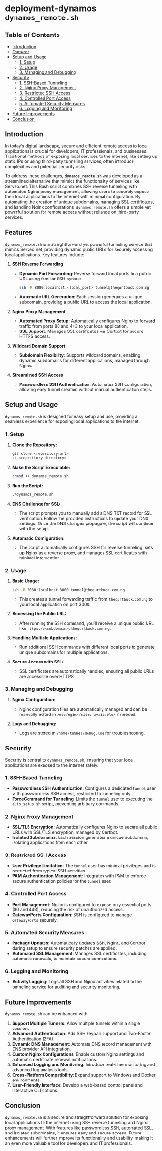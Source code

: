 # deployment-dynamos **`dynamos_remote.sh`**

## Table of Contents

- [Introduction](#introduction)
- [Features](#features)
- [Setup and Usage](#setup-and-usage)
  - [1. Setup](#1-setup)
  - [2. Usage](#2-usage)
  - [3. Managing and Debugging](#3-managing-and-debugging)
- [Security](#security)
  - [1. SSH-Based Tunneling](#1-ssh-based-tunneling)
  - [2. Nginx Proxy Management](#2-nginx-proxy-management)
  - [3. Restricted SSH Access](#3-restricted-ssh-access)
  - [4. Controlled Port Access](#4-controlled-port-access)
  - [5. Automated Security Measures](#5-automated-security-measures)
  - [6. Logging and Monitoring](#6-logging-and-monitoring)
- [Future Improvements](#future-improvements)
- [Conclusion](#conclusion)

## Introduction

In today’s digital landscape, secure and efficient remote access to local applications is crucial for developers, IT professionals, and businesses. Traditional methods of exposing local services to the internet, like setting up static IPs or using third-party tunneling services, often introduce complexities and potential security risks.

To address these challenges, **`dynamos_remote.sh`** was developed as a streamlined alternative that mimics the functionality of services like Serveo.net. This Bash script combines SSH reverse tunneling with automated Nginx proxy management, allowing users to securely expose their local applications to the internet with minimal configuration. By automating the creation of unique subdomains, managing SSL certificates, and handling Nginx configurations, `dynamos_remote.sh` offers a simple yet powerful solution for remote access without reliance on third-party services.

## Features

`dynamos_remote.sh` is a straightforward yet powerful tunneling service that mimics Serveo.net, providing dynamic public URLs for securely accessing local applications. Key features include:

1. **SSH Reverse Forwarding**
   - **Dynamic Port Forwarding**: Reverse forward local ports to a public URL using familiar SSH syntax:

     ```bash
     ssh -R 8080:localhost:<local_port> tunnel@thequrtbuck.com.ng
     ```

   - **Automatic URL Generation**: Each session generates a unique subdomain, providing a public URL to access the local application.

2. **Nginx Proxy Management**
   - **Automated Proxy Setup**: Automatically configures Nginx to forward traffic from ports 80 and 443 to your local application.
   - **SSL Support**: Manages SSL certificates via Certbot for secure HTTPS access.

3. **Wildcard Domain Support**
   - **Subdomain Flexibility**: Supports wildcard domains, enabling dynamic subdomains for different applications, managed through Nginx.

4. **Streamlined SSH Access**
   - **Passwordless SSH Authentication**: Automates SSH configuration, allowing easy tunnel creation without manual authentication steps.

## Setup and Usage

`dynamos_remote.sh` is designed for easy setup and use, providing a seamless experience for exposing local applications to the internet.

### 1. Setup

1. **Clone the Repository:**

   ```bash
   git clone <repository-url>
   cd <repository-directory>
   ```

2. **Make the Script Executable:**

   ```bash
   chmod +x dynamos_remote.sh
   ```

3. **Run the Script:**

   ```bash
   ./dynamos_remote.sh
   ```

4. **DNS Challenge for SSL:**
   - The script prompts you to manually add a DNS TXT record for SSL verification. Follow the provided instructions to update your DNS settings. Once the DNS changes propagate, the script will continue with the setup.

5. **Automatic Configuration:**
   - The script automatically configures SSH for reverse tunneling, sets up Nginx as a reverse proxy, and manages SSL certificates with minimal intervention.

### 2. Usage

1. **Basic Usage:**

   ```bash
   ssh -R 8080:localhost:3000 tunnel@thequrtbuck.com.ng
   ```

   - This creates a tunnel forwarding traffic from `thequrtbuck.com.ng` to your local application on port 3000.

2. **Accessing the Public URL:**
   - After running the SSH command, you’ll receive a unique public URL like `https://<subdomain>.thequrtbuck.com.ng`.

3. **Handling Multiple Applications:**
   - Run additional SSH commands with different local ports to generate unique subdomains for multiple applications.

4. **Secure Access with SSL:**
   - SSL certificates are automatically handled, ensuring all public URLs are accessible over HTTPS.

### 3. Managing and Debugging

1. **Nginx Configuration:**
   - Nginx configuration files are automatically managed and can be manually edited in `/etc/nginx/sites-available/` if needed.

2. **Logs and Debugging:**
   - Logs are stored in `/home/tunnel/debug.log` for troubleshooting.

## Security

Security is central to `dynamos_remote.sh`, ensuring that your local applications are exposed to the internet safely.

### 1. SSH-Based Tunneling

- **Passwordless SSH Authentication**: Configures a dedicated `tunnel` user with passwordless SSH access, restricted to tunneling only.
- **ForceCommand for Tunneling**: Limits the `tunnel` user to executing the `auto_setup.sh` script, preventing arbitrary commands.

### 2. Nginx Proxy Management

- **SSL/TLS Encryption**: Automatically configures Nginx to secure all public URLs with SSL/TLS encryption, managed by Certbot.
- **Isolated Subdomains**: Each session generates a unique subdomain, isolating applications from each other.

### 3. Restricted SSH Access

- **User Privilege Limitation**: The `tunnel` user has minimal privileges and is restricted from typical SSH activities.
- **PAM Authentication Management**: Integrates with PAM to enforce secure authentication policies for the `tunnel` user.

### 4. Controlled Port Access

- **Port Management**: Nginx is configured to expose only essential ports (80 and 443), reducing the risk of unauthorized access.
- **GatewayPorts Configuration**: SSH is configured to manage `GatewayPorts` securely.

### 5. Automated Security Measures

- **Package Updates**: Automatically updates SSH, Nginx, and Certbot during setup to ensure security patches are applied.
- **Automated SSL Management**: Manages SSL certificates, including automatic renewals, to maintain secure connections.

### 6. Logging and Monitoring

- **Activity Logging**: Logs all SSH and Nginx activities related to the tunneling service for auditing and security monitoring.

## Future Improvements

`dynamos_remote.sh` can be enhanced with:

1. **Support Multiple Tunnels**: Allow multiple tunnels within a single session.
2. **Advanced Authentication**: Add SSH keypair support and Two-Factor Authentication (2FA).
3. **Dynamic DNS Management**: Automate DNS record management with DNS provider API integration.
4. **Custom Nginx Configurations**: Enable custom Nginx settings and automatic certificate renewal notifications.
5. **Enhanced Logging and Monitoring**: Introduce real-time monitoring and advanced log analysis tools.
6. **Cross-Platform Compatibility**: Expand support to Windows and Docker environments.
7. **User-Friendly Interface**: Develop a web-based control panel and interactive CLI options.

## Conclusion

`dynamos_remote.sh` is a secure and straightforward solution for exposing local applications to the internet using SSH reverse tunneling and Nginx proxy management. With features like passwordless SSH, automated SSL, and isolated subdomains, it ensures easy and secure access. Future enhancements will further improve its functionality and usability, making it an even more valuable tool for developers and IT professionals.
